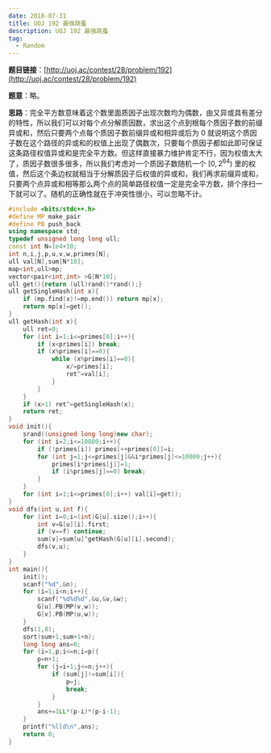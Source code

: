 ```yaml
---
date: 2018-07-31
title: UOJ 192 最强跳蚤
description: UOJ 192 最强跳蚤
tag:
  - Random
---
```


**题目链接**：[http://uoj.ac/contest/28/problem/192](http://uoj.ac/contest/28/problem/192)

**题意**：略。

**思路**：完全平方数意味着这个数里面质因子出现次数均为偶数，由又异或具有差分的特性，所以我们可以对每个点分解质因数，求出这个点到根每个质因子数的前缀异或和，然后只要两个点每个质因子数前缀异或和相异或后为 $0$ 就说明这个质因子数在这个路径的异或和的权值上出现了偶数次，只要每个质因子都如此即可保证这条路径权值异或和是完全平方数。但这样直接暴力维护肯定不行，因为权值太大了，质因子数很多很多，所以我们考虑对一个质因子数随机一个 $[0,2^{64})$ 里的权值，然后这个条边权就相当于分解质因子后权值的异或和，我们再求前缀异或和，只要两个点异或和相等那么两个点的简单路径权值一定是完全平方数，排个序扫一下就可以了。随机的正确性就在于冲突性很小，可以忽略不计。

```cpp
#include <bits/stdc++.h>
#define MP make_pair
#define PB push_back
using namespace std;
typedef unsigned long long ull;
const int N=1e4+10;
int n,i,j,p,u,v,w,primes[N];
ull val[N],sum[N*10]; 
map<int,ull>mp;
vector<pair<int,int> >G[N*10];
ull get(){return (ull)rand()*rand();}
ull getSingleHash(int x){
	if (mp.find(x)!=mp.end()) return mp[x];
	return mp[x]=get();
}
ull getHash(int x){
	ull ret=0;
	for (int i=1;i<=primes[0];i++){
		if (x<primes[i]) break;
		if (x%primes[i]==0){
			while (x%primes[i]==0){
				x/=primes[i];
				ret^=val[i];
			}
		}
	}
	if (x>1) ret^=getSingleHash(x);
	return ret;
}
void init(){
	srand((unsigned long long)new char);
	for (int i=2;i<=10000;i++){
		if (!primes[i]) primes[++primes[0]]=i;
		for (int j=1;j<=primes[j]&&i*primes[j]<=10000;j++){
			primes[i*primes[j]]=1;
			if (i%primes[j]==0) break;
		}
	}
	for (int i=1;i<=primes[0];i++) val[i]=get();
}
void dfs(int u,int f){
	for (int i=0;i<(int)G[u].size();i++){
		int v=G[u][i].first;
		if (v==f) continue;
		sum[v]=sum[u]^getHash(G[u][i].second);
		dfs(v,u);
	}
}
int main(){
	init();
	scanf("%d",&n);
	for (i=1;i<n;i++){
		scanf("%d%d%d",&u,&v,&w);
		G[u].PB(MP(v,w));
		G[v].PB(MP(u,w));
	}
	dfs(1,0);
	sort(sum+1,sum+1+n);
	long long ans=0;
	for (i=1,p;i<=n;i=p){
		p=n+1;
		for (j=i+1;j<=n;j++){
			if (sum[j]!=sum[i]){
				p=j;
				break;
			}
		}
		ans+=1LL*(p-i)*(p-i-1);
	}
	printf("%lld\n",ans);
	return 0;
}
```
